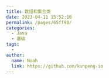 ```yaml
---
title: 数组和集合类
date: 2023-04-11 15:52:10
permalink: /pages/65ff98/
categories:
  - Java
  - 基础
tags:
  - 
author: 
  name: Noah
  link: https://github.com/kunpeng-io
---
```

